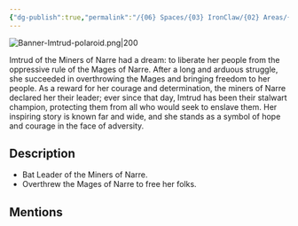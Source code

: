 ```yaml
---
{"dg-publish":true,"permalink":"/{06} Spaces/{03} IronClaw/{02} Areas/{01} Characters/{02} NPC/Imtrud/","title":"Imtrud"}
---
```



![Banner-Imtrud-polaroid.png|200](/img/user/%7B06%7D%20Spaces/%7B03%7D%20IronClaw/%7B04%7D%20Support%20Notes/%7B99%7D%20Media/%7B02%7D%20Polaroid/Banner-Imtrud-polaroid.png)

Imtrud of the Miners of Narre had a dream: to liberate her people from the oppressive rule of the Mages of Narre. After a long and arduous struggle, she succeeded in overthrowing the Mages and bringing freedom to her people. As a reward for her courage and determination, the miners of Narre declared her their leader; ever since that day, Imtrud has been their stalwart champion, protecting them from all who would seek to enslave them. Her inspiring story is known far and wide, and she stands as a symbol of hope and courage in the face of adversity.

## Description

- Bat Leader of the Miners of Narre.
- Overthrew the Mages of Narre to free her folks.

## Mentions


